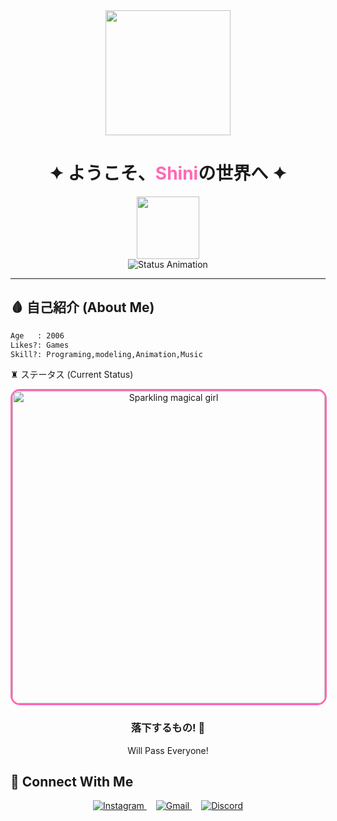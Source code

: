 <!-- Animated Banner -->
<div align="center">
  <img src="https://media.tenor.com/9E0DlV1F1IAAAAAC/wave-japanese.gif" width="200"/>
  <h1 align="center">✦ ようこそ、<span style="color: #ff69b4;">Shini</span>の世界へ ✦</h1>
  <img src="https://media.tenor.com/3Hhx0R-km8kAAAAi/juicy-sakura.gif" width="100"/>
</div>

<!-- Status Animation -->
<div align="center">
  <img src="https://readme-typing-svg.demolab.com?font=Noto+Sans+JP&weight=600&size=22&duration=4000&pause=1000&color=FF69B4&center=true&vCenter=true&width=435&lines=%E7%8F%BE%E5%9C%A8%E3%83%97%E3%83%AD%E3%82%B0%E3%83%A9%E3%83%9F%E3%83%B3%E3%82%B0%E4%B8%AD%E2%9C%A8;%E2%9D%A4%EF%B8%8F+Eat+Sleep+Repeat!+%E2%9D%A4%EF%B8%8F;%F0%9F%8D%81+Learning+On+My+Own+%F0%9F%8D%81" alt="Status Animation"/>
</div>

---

## 🩸 自己紹介 (About Me)
```svg
Age   : 2006
Likes?: Games
Skill?: Programing,modeling,Animation,Music

```
♜ ステータス (Current Status)
<div align="center">
  <img
    src="https://i.pinimg.com/originals/c0/23/29/c02329b60cf6bea43d1b8ff9ce4c5851.gif"
    alt="Sparkling magical girl"
    width="500"
    style="border: 3px solid #ff69b4; border-radius: 15px;"
  >
  <h3>落下するもの! 🍂</h3>
  <p>Will Pass Everyone!</p>
</div>

## 🌸 Connect With Me

<p align="center">
  <a href="https://www.instagram.com/your_username/">
    <img src="https://img.shields.io/badge/📸_Instagram-@your__username-FF69B4?style=flat-square&logo=instagram" alt="Instagram">
  </a>
  
  <a href="mailto:your.email@gmail.com" style="margin: 0 15px;">
    <img src="https://img.shields.io/badge/✉️_Gmail-your.email%40gmail.com-FF69B4?style=flat-square&logo=gmail" alt="Gmail">
  </a>
  
  <a href="https://discord.com/users/shinthedeath">
    <img src="https://img.shields.io/badge/🎮_Discord-shinthedeath%230001-FF69B4?style=flat-square&logo=discord" alt="Discord">
  </a>
</p>
